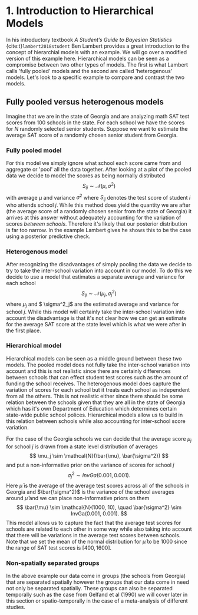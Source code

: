 # 1. Introduction to Hierarchical Models

In his introductory textbook *A Student’s Guide to Bayesian Statistics* {cite:t}`lambert2018student` Ben Lambert provides a great introduction to the concept of hierarchial models with an example. We will go over a modified version of this example here.
Hierarchical models can be seen as a compromise between two other types of models. The first is what Lambert calls 'fully pooled' models and the second are called 'heterogenous' models. Let's look to a specific example to compare and contrast the two models. 

## Fully pooled versus heterogenous models

Imagine that we are in the state of Georgia and are analyzing math SAT test scores from 100 schools in the state. For each school we have the scores for $N$ randomly selected senior students. Suppose we want to estimate the average SAT score of a randomly chosen senior student from Georgia. 

### Fully pooled model
For this model we simply ignore what school each score came from and aggregate or 'pool' all the data together.
After looking at a plot of the pooled data we decide to model the scores as being normally distributed 
$$ S_{ij} \sim \mathcal{N}(\mu, \sigma^2) $$
with average $\mu$ and variance $\sigma^2$ 
where $S_{ij}$ denotes the test score of student $i$ who attends school $j$. While this method does yield the quantity we are after (the average score of a randomly chosen senior from the state of Georgia) it arrives at this answer without adequately accounting for the variation of scores *between schools*. Therefore it's likely that our posterior distribution is far too narrow. In the example Lambert gives he shows this to be the case using a posterior predictive check.

### Heterogenous model
After recognizing the disadvantages of simply pooling the data we decide to try to take the inter-school variation into account in our model. To do this we decide to use a model that estimates a separate average and variance for each school
$$ S_{ij} \sim \mathcal{N}(\mu_j, \sigma^2_j)  $$ 
where $\mu_j$ and $ \sigma^2_j$ are the estimated average and variance for school $j$. While this model will certainly take the inter-school variation into account the disadvantage is that it's not clear how we can get an estimate for the average SAT score at the state level which is what we were after in the first place.

### Hierarchical model
Hierarchical models can be seen as a middle ground between these two models. The pooled model does not fully take the inter-school variation into account and this is not realistic since there are certainly differences between schools that can effect student test scores such as the amount of funding the school receives. The heterogenous model does capture the variation of scores for each school but it treats each school as independent from all the others. This is not realistic either since there should be some relation between the schools given that they are all in the state of Georgia which has it's own Department of Education which determines certain state-wide public school polices. Hierarchical models allow us to build in this relation between schools while also accounting for inter-school score variation. 

For the case of the Georgia schools we can decide that the average score $\mu_j$ for school $j$ is drawn from a state level distribution of averages 
$$ \mu_j \sim \mathcal{N}(\bar{\mu}, \bar{\sigma^2}) $$
and put a non-informative prior on the variance of scores for school $j$
$$ \sigma_j^2 \sim InvGa(0.001, 0.001).$$
Here $\bar{\mu}$ is the average of the average test scores across all of the schools in Georgia and $\bar{\sigma^2}$ is the variance of the school averages around $\bar{\mu}$ and we can place non-informative priors on them
$$ \bar{\mu} \sim \mathcal{N}(1000, 10), \quad \bar{\sigma^2} \sim InvGa(0.001, 0.001). $$
This model allows us to capture the fact that the average test scores for schools are related to each other in some way while also taking into account that there will be variations in the average test scores between schools. Note that we set the mean of the normal distribution for $\bar{\mu}$ to be 1000 since the range of SAT test scores is $[400,1600]$.  

### Non-spatially separated groups
In the above example our data come in groups (the schools from Georgia) that are separated spatially however the groups that our data come in need not only be separated spatially. These groups can also be separated temporally such as the case from Gelfand et al (1990) we will cover later in this section or spatio-temporally in the case of a meta-analysis of different studies.